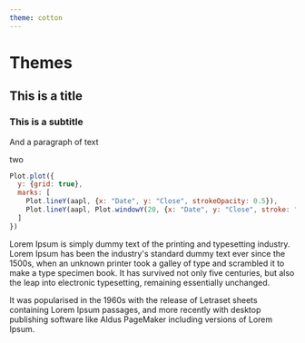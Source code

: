 ```yaml
---
theme: cotton
---
```


# Themes

<div class="grid grid-cols-2">
  <div class="card">
    <h2>This is a title</h2>
    <h3>This is a subtitle</h3>
    <p>And a paragraph of text</p>
  </div>
  <div class="card">two</div>
</div>

```js echo
Plot.plot({
  y: {grid: true},
  marks: [
    Plot.lineY(aapl, {x: "Date", y: "Close", strokeOpacity: 0.5}),
    Plot.lineY(aapl, Plot.windowY(20, {x: "Date", y: "Close", stroke: "var(--theme-foreground-focus)"})),
  ]
})
```

Lorem Ipsum is simply dummy text of the printing and typesetting industry. Lorem Ipsum has been the industry's standard dummy text ever since the 1500s, when an unknown printer took a galley of type and scrambled it to make a type specimen book. It has survived not only five centuries, but also the leap into electronic typesetting, remaining essentially unchanged.

It was popularised in the 1960s with the release of Letraset sheets containing Lorem Ipsum passages, and more recently with desktop publishing software like Aldus PageMaker including versions of Lorem Ipsum.
